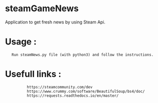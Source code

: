# steamGameNews
Application to get fresh news by using Steam Api.

# Usage  :
       Run steamNews.py file (with python3) and follow the instructions.

# Usefull links : 
              https://steamcommunity.com/dev
              https://www.crummy.com/software/BeautifulSoup/bs4/doc/
              https://requests.readthedocs.io/en/master/

